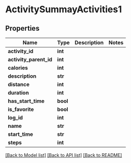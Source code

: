 # ActivitySummayActivities1

## Properties
Name | Type | Description | Notes
------------ | ------------- | ------------- | -------------
**activity_id** | **int** |  | 
**activity_parent_id** | **int** |  | 
**calories** | **int** |  | 
**description** | **str** |  | 
**distance** | **int** |  | 
**duration** | **int** |  | 
**has_start_time** | **bool** |  | 
**is_favorite** | **bool** |  | 
**log_id** | **int** |  | 
**name** | **str** |  | 
**start_time** | **str** |  | 
**steps** | **int** |  | 

[[Back to Model list]](../README.md#documentation-for-models) [[Back to API list]](../README.md#documentation-for-api-endpoints) [[Back to README]](../README.md)



